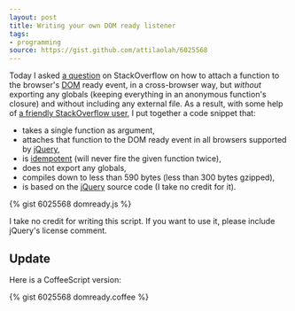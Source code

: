 ```yaml
---
layout: post
title: Writing your own DOM ready listener
tags:
- programming
source: https://gist.github.com/attilaolah/6025568
---
```


Today I asked [a question][1] on StackOverflow on how to attach a function to
the browser's [DOM][2] ready event, in a cross-browser way, but *without*
exporting any globals (keeping everything in an anonymous function's closure)
and without including any external file. As a result, with some help of [a
friendly StackOverflow user][3], I put together a code snippet that:

[1]: https://stackoverflow.com/q/3430455/252239
[2]: https://en.wikipedia.org/wiki/Document_Object_Model
[3]: https://stackoverflow.com/users/113716/patrick-dw

* takes a single function as argument,
* attaches that function to the DOM ready event in all browsers supported by
  [jQuery][4],
* is [idempotent][5] (will never fire the given function twice),
* does not export any globals,
* compiles down to less than 590 bytes (less than 300 bytes gzipped),
* is based on the [jQuery][4] source code (I take no credit for it).

[4]: https://jquery.com/
[5]: https://en.wikipedia.org/wiki/Idempotence

{% gist 6025568 domready.js %}

I take no credit for writing this script. If you want to use it, please include
jQuery's license comment.

## Update

Here is a CoffeeScript version:

{% gist 6025568 domready.coffee %}
